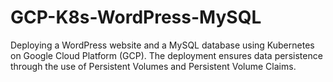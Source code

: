 # GCP-K8s-WordPress-MySQL
Deploying a WordPress website and a MySQL database using Kubernetes on Google Cloud Platform (GCP). The deployment ensures data persistence through the use of Persistent Volumes and Persistent Volume Claims.
